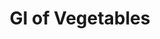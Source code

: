 ---
type: GiDataTablePage
title: GI of Vegetables
description: Glycemic Index of Vegetables
keywords: gi, GI, Glycemic Index, glycemic index, GlycemicIndex, glycemicindex, gi of Vegetables, GI of Vegetables, Glycemic Index of Vegetables, glycemic index of Vegetables, GlycemicIndex of Vegetables, glycemicindex of Vegetables, Vegetables
---